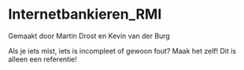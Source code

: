 # Internetbankieren_RMI
Gemaakt door Martin Drost en Kevin van der Burg

Als je iets mist, iets is incompleet of gewoon fout? 
Maak het zelf! Dit is alleen een referentie!
